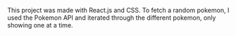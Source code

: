 This project was made with React.js and CSS. To fetch a random pokemon, I used the Pokemon API and iterated through the different pokemon, only showing one at a time.
